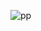 ![pp](https://user-images.githubusercontent.com/52632809/103175620-1849a400-488d-11eb-999d-c01c6a62a95b.png)
